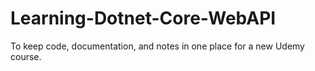 # Learning-Dotnet-Core-WebAPI
To keep code, documentation, and notes in one place for a new Udemy course.
